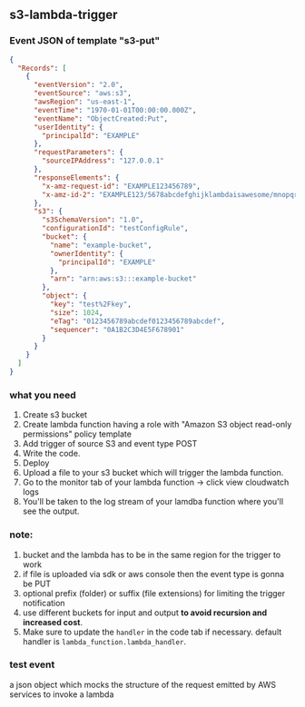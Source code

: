 ## s3-lambda-trigger

### Event JSON of template "s3-put"
```json
{
  "Records": [
    {
      "eventVersion": "2.0",
      "eventSource": "aws:s3",
      "awsRegion": "us-east-1",
      "eventTime": "1970-01-01T00:00:00.000Z",
      "eventName": "ObjectCreated:Put",
      "userIdentity": {
        "principalId": "EXAMPLE"
      },
      "requestParameters": {
        "sourceIPAddress": "127.0.0.1"
      },
      "responseElements": {
        "x-amz-request-id": "EXAMPLE123456789",
        "x-amz-id-2": "EXAMPLE123/5678abcdefghijklambdaisawesome/mnopqrstuvwxyzABCDEFGH"
      },
      "s3": {
        "s3SchemaVersion": "1.0",
        "configurationId": "testConfigRule",
        "bucket": {
          "name": "example-bucket",
          "ownerIdentity": {
            "principalId": "EXAMPLE"
          },
          "arn": "arn:aws:s3:::example-bucket"
        },
        "object": {
          "key": "test%2Fkey",
          "size": 1024,
          "eTag": "0123456789abcdef0123456789abcdef",
          "sequencer": "0A1B2C3D4E5F678901"
        }
      }
    }
  ]
}
```

### what you need

1. Create s3 bucket
2. Create lambda function having a role with "Amazon S3 object read-only permissions" policy template
3. Add trigger of source S3 and event type POST
4. Write the code.
5. Deploy
6. Upload a file to your s3 bucket which will trigger the lambda function.
7. Go to the monitor tab of your lambda function -> click view cloudwatch logs
8. You'll be taken to the log stream of your lamdba function where you'll see the output.

### note:
1. bucket and the lambda has to be in the same region for the trigger to work
2. if file is uploaded via  sdk or aws console then the event type is gonna be PUT
3. optional prefix (folder) or suffix (file extensions) for limiting the trigger notification
4. use different buckets for input and output **to avoid recursion and increased cost**.
5. Make sure to update the `handler` in the code tab if necessary. default handler is `lambda_function.lambda_handler`.


### test event
a json object which mocks the structure of the request emitted by AWS services to invoke a lambda